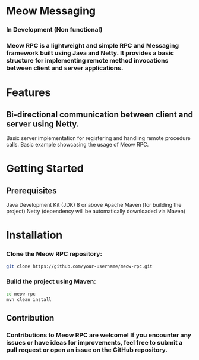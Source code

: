 # Meow Messaging
### In Development (Non functional)
### Meow RPC is a lightweight and simple RPC and Messaging framework built using Java and Netty. It provides a basic structure for implementing remote method invocations between client and server applications.

# Features
## Bi-directional communication between client and server using Netty.
Basic server implementation for registering and handling remote procedure calls.
Basic example showcasing the usage of Meow RPC.

# Getting Started
## Prerequisites
Java Development Kit (JDK) 8 or above
Apache Maven (for building the project)
Netty (dependency will be automatically downloaded via Maven)

# Installation
### Clone the Meow RPC repository:
```bash
git clone https://github.com/your-username/meow-rpc.git
```
### Build the project using Maven:
```bash 
cd meow-rpc
mvn clean install
```

## Contribution
### Contributions to Meow RPC are welcome! If you encounter any issues or have ideas for improvements, feel free to submit a pull request or open an issue on the GitHub repository.
